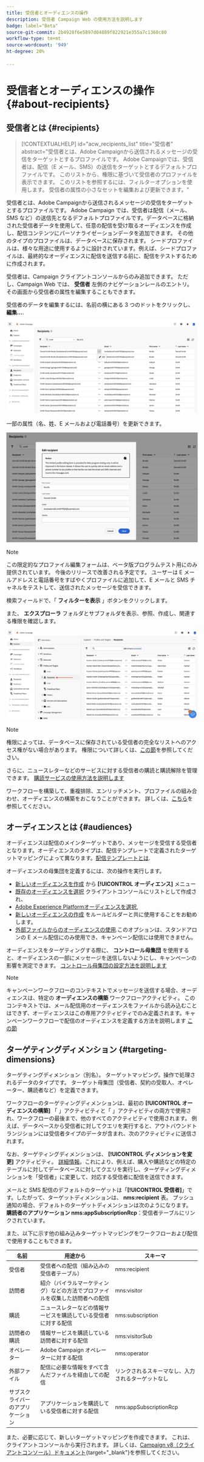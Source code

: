```yaml
---
title: 受信者とオーディエンスの操作
description: 受信者 Campaign Web の使用方法を説明します
badge: label="Beta"
source-git-commit: 2b4928f6e5897d04889f822921e355a7c1360c80
workflow-type: tm+mt
source-wordcount: '949'
ht-degree: 20%

---
```



# 受信者とオーディエンスの操作 {#about-recipients}

## 受信者とは {#recipients}

>[!CONTEXTUALHELP]
>id="acw_recipients_list"
>title="受信者"
>abstract="受信者とは、Adobe Campaignから送信されるメッセージの受信をターゲットとするプロファイルです。 Adobe Campaignでは、受信者は、配信（E メール、SMS）の送信をターゲットとするデフォルトプロファイルです。 このリストから、権限に基づいて受信者のプロファイルを表示できます。 このリストを参照するには、フィルターオプションを使用します。 受信者の属性の小さなセットを編集および更新できます。"

受信者とは、Adobe Campaignから送信されるメッセージの受信をターゲットとするプロファイルです。 Adobe Campaign では、受信者は配信（メール、SMS など）の送信先となるデフォルトプロファイルです。データベースに格納された受信者データを使用して、任意の配信を受け取るオーディエンスを作成し、配信コンテンツにパーソナライゼーションデータを追加できます。 その他のタイプのプロファイルは、データベースに保存されます。 シードプロファイルは、様々な用途に使用するように設計されています。例えば、シードプロファイルは、最終的なオーディエンスに配信を送信する前に、配信をテストするために作成されます。

受信者は、Campaign クライアントコンソールからのみ追加できます。 ただし、Campaign Web では、 **受信者** 左側のナビゲーションレールのエントリ。 その画面から受信者の属性を編集することもできます。

受信者のデータを編集するには、名前の横にある 3 つのドットをクリックし、 **編集…**.

![受信者プロファイルの編集](assets/recipient-edit.png)

一部の属性（名、姓、E メールおよび電話番号）を更新できます。

![受信者プロファイルの更新](assets/recipient-update.png)

>[!NOTE]
>
>この限定的なプロファイル編集フォームは、ベータ版プログラムテスト用にのみ提供されています。 今後のリリースで改善される予定です。 ユーザーは E メールアドレスと電話番号をすばやくプロファイルに追加して、E メールと SMS チャネルをテストして、送信されたメッセージを受信できます。

検索フィールドで、「 **フィルターを表示** 」ボタンをクリックします。

また、 **エクスプローラ** フォルダとサブフォルダを表示、参照、作成し、関連する権限を確認します。

![エクスプローラービューからの受信者リスト](assets/recipients-from-explorer.png)

>[!NOTE]
>
>権限によっては、データベースに保存されている受信者の完全なリストへのアクセス権がない場合があります。 権限について詳しくは、[この節](../get-started/permissions.md)を参照してください。

さらに、ニュースレターなどのサービスに対する受信者の購読と購読解除を管理できます。 [購読サービスの使用方法を説明します](manage-services.md)

ワークフローを構築して、重複排除、エンリッチメント、プロファイルの組み合わせ、オーディエンスの構築をおこなうことができます。 詳しくは、[こちら](../workflows/gs-workflows.md)を参照してください。

## オーディエンスとは {#audiences}

オーディエンスは配信のメインターゲットであり、メッセージを受信する受信者となります。オーディエンスのタイプは、配信テンプレートで定義されたターゲットマッピングによって異なります。[配信テンプレートとは](../msg/delivery-template.md).

オーディエンスの母集団を定義するには、次の操作を実行します。

* [新しいオーディエンスを作成](create-audience.md) から **[!UICONTROL オーディエンス]** メニュー
* [既存のオーディエンスを選択](add-audience.md) クライアントコンソールにリストとして作成され、
* [Adobe Experience Platformオーディエンスを選択](aep-audience.md),
* [新しいオーディエンスの作成](segment-builder.md) をルールビルダーと共に使用することをお勧めします。
* [外部ファイルからのオーディエンスの使用](file-audience.md).このオプションは、スタンドアロンの E メール配信にのみ使用でき、キャンペーン配信には使用できません。

オーディエンスをターゲティングする際に、 **コントロール母集団** を使用すると、オーディエンスの一部にメッセージを送信しないようにし、キャンペーンの影響を測定できます。 [コントロール母集団の設定方法を説明します](control-group.md)

>[!NOTE]
>
>キャンペーンワークフローのコンテキストでメッセージを送信する場合、オーディエンスは、特定の **オーディエンスの構築** ワークフローアクティビティ。 このコンテキストでは、メール配信用のオーディエンスをファイルから読み込むことはできず、オーディエンスはこの専用アクティビティでのみ定義されます。キャンペーンワークフローで配信のオーディエンスを定義する方法を説明します [この節](../workflows/activities/build-audience.md)

## ターゲティングディメンション {#targeting-dimensions}

ターゲティングディメンション（別名）。 ターゲットマッピング。操作で処理されるデータのタイプです。 ターゲット母集団（受信者、契約の受取人、オペレーター、購読者など）を定義できます。

ワークフローのターゲティングディメンションは、最初の **[!UICONTROL オーディエンスの構築]** 「 」アクティビティと「 」アクティビティの両方で使用され、ワークフローの最後まで、他のすべてのアクティビティで使用されます。 例えば、データベースから受信者に対してクエリを実行すると、アウトバウンドトランジションには受信者タイプのデータが含まれ、次のアクティビティに送信されます。

なお、ターゲティングディメンションは、 **[!UICONTROL ディメンションを変更]** アクティビティ。 [詳細情報](../workflows/activities/change-dimension.md)。これにより、例えば、購入や購読などの特定のテーブルに対してデータベースに対してクエリを実行し、ターゲティングディメンションを「受信者」に変更して、対応する受信者に配信を送信できます。

メールと SMS 配信のデフォルトのターゲットは「**[!UICONTROL 受信者]**」です。したがって、ターゲットディメンションは、 **nms:recipient** 表。 プッシュ通知の場合、デフォルトのターゲットディメンションは次のようになります。 **購読者のアプリケーション nms:appSubscriptionRcp**：受信者テーブルにリンクされています。

また、以下に示す他の組み込みターゲットマッピングをワークフローおよび配信で使用することもできます。

| 名前 | 用途から | スキーマ |
|---|---|---|
| 受信者 | 受信者への配信（組み込みの受信者テーブル） | nms:recipient |
| 訪問者 | 紹介（バイラルマーケティング）などの方法でプロファイルを収集した訪問者への配信 | mns:visitor |
| 購読 | ニュースレターなどの情報サービスを購読している受信者に対する配信 | nms:subscription |
| 訪問者の購読 | 情報サービスを購読している訪問者に対する配信 | nms:visitorSub |
| オペレーター | Adobe Campaign オペレーターに対する配信 | nms:operator |
| 外部ファイル | 配信に必要な情報をすべて含んだファイルを経由しての配信 | リンクされるスキーマなし、入力されるターゲットなし |
| サブスクライバーのアプリケーション | アプリケーションを購読している受信者に対する配信 | nms:appSubscriptionRcp |

また、必要に応じて、新しいターゲットマッピングを作成できます。 これは、クライアントコンソールから実行されます。 詳しくは、[Campaign v8（クライアントコンソール）ドキュメント](https://experienceleague.adobe.com/docs/campaign/campaign-v8/audience/add-profiles/target-mappings.html#new-mapping){target="_blank"}を参照してください。
